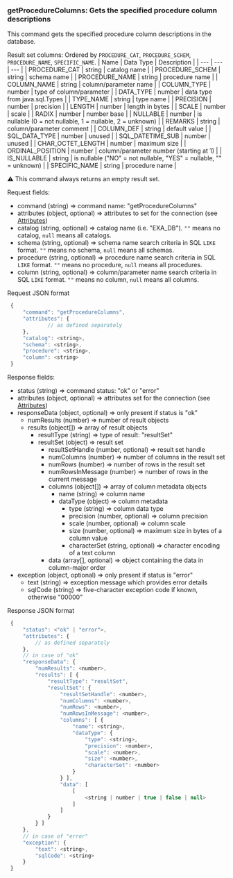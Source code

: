 ### getProcedureColumns: Gets the specified procedure column descriptions

This command gets the specified procedure column descriptions in the database.

Result set columns: Ordered by `PROCEDURE_CAT`, `PROCEDURE_SCHEM`, `PROCEDURE_NAME`, `SPECIFIC_NAME`.
| Name | Data Type | Description |
| --- | --- | --- |
| PROCEDURE_CAT | string | catalog name |
| PROCEDURE_SCHEM | string | schema name |
| PROCEDURE_NAME | string | procedure name |
| COLUMN_NAME | string | column/parameter name |
| COLUMN_TYPE | number | type of column/parameter |
| DATA_TYPE | number | data type from java.sql.Types |
| TYPE_NAME | string | type name |
| PRECISION | number | precision |
| LENGTH | number | length in bytes |
| SCALE | number | scale |
| RADIX | number | number base |
| NULLABLE | number | is nullable (0 = not nullable, 1 = nullable, 2 = unknown) |
| REMARKS | string | column/parameter comment |
| COLUMN_DEF | string | default value |
| SQL_DATA_TYPE | number | unused |
| SQL_DATETIME_SUB | number | unused |
| CHAR_OCTET_LENGTH | number | maximum size |
| ORDINAL_POSITION | number | column/parameter number (starting at 1) |
| IS_NULLABLE | string | is nullable ("NO" = not nullable, "YES" = nullable, "" = unknown) |
| SPECIFIC_NAME | string | procedure name |

:warning: This command always returns an empty result set.

Request fields:
  * command (string) => command name: "getProcedureColumns"
  * attributes (object, optional) => attributes to set for the connection (see [Attributes](../WebsocketAPIV2.md#attributes-session-and-database-properties))
  * catalog (string, optional) => catalog name (i.e. "EXA_DB"). `""` means no catalog, `null` means all catalogs.
  * schema (string, optional) => schema name search criteria in SQL `LIKE` format. `""` means no schema, `null` means all schemas.
  * procedure (string, optional) => procedure name search criteria in SQL `LIKE` format. `""` means no procedure, `null` means all procedures.
  * column (string, optional) => column/parameter name search criteria in SQL `LIKE` format. `""` means no column, `null` means all columns.

Request JSON format
```javascript
 {
     "command": "getProcedureColumns",
     "attributes": {
             // as defined separately
     },
     "catalog": <string>,
     "schema": <string>,
     "procedure": <string>,
     "column": <string>
 }
```

Response fields:
  * status (string) => command status: "ok" or "error"
  * attributes (object, optional) => attributes set for the connection (see [Attributes](../WebsocketAPIV2.md#attributes-session-and-database-properties))
  * responseData (object, optional) => only present if status is "ok"
    * numResults (number) => number of result objects
    * results (object[]) => array of result objects
      * resultType (string) => type of result: "resultSet"
      * resultSet (object) => result set
        * resultSetHandle (number, optional) => result set handle
        * numColumns (number) => number of columns in the result set
        * numRows (number) => number of rows in the result set
        * numRowsInMessage (number) => number of rows in the current message
        * columns (object[]) => array of column metadata objects
          * name (string) => column name
          * dataType (object) => column metadata
            * type (string) => column data type
            * precision (number, optional) => column precision
            * scale (number, optional) => column scale
            * size (number, optional) => maximum size in bytes of a column value
            * characterSet (string, optional) => character encoding of a text column
        * data (array[], optional) => object containing the data in column-major order
  * exception (object, optional) =>  only present if status is "error"
    * text (string) => exception message which provides error details
    * sqlCode (string) => five-character exception code if known, otherwise "00000"

Response JSON format
```javascript
 {
     "status": <"ok" | "error">,
     "attributes": {
         // as defined separately
     },
     // in case of "ok"
     "responseData": {
         "numResults": <number>,
         "results": [ {
             "resultType": "resultSet",
             "resultSet": {
                 "resultSetHandle": <number>,
                 "numColumns": <number>,
                 "numRows": <number>,
                 "numRowsInMessage": <number>,
                 "columns": [ {
                     "name": <string>,
                     "dataType": {
                         "type": <string>,
                         "precision": <number>,
                         "scale": <number>,
                         "size": <number>,
                         "characterSet": <number>
                     }
                 } ],
                 "data": [
                     [
                         <string | number | true | false | null>
                     ]
                 ]
             }
         } ]
     },
     // in case of "error"
     "exception": {
         "text": <string>,
         "sqlCode": <string>
     }
 }
```
